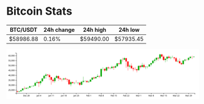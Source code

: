 # Bitcoin Stats

BTC/USDT|24h change|24h high|24h low|
|---|---|---|---|
|$58986.88|0.16%|$59490.00|$57935.45|

<img src="./chart.svg">
